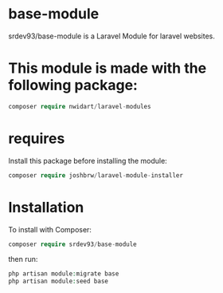 # base-module
srdev93/base-module is a Laravel Module for laravel websites.

# This module is made with the following package:
```php
composer require nwidart/laravel-modules
```

# requires
Install this package before installing the module:
```php
composer require joshbrw/laravel-module-installer
```

# Installation
To install with Composer:
```php
composer require srdev93/base-module
```

then run:
```php
php artisan module:migrate base
php artisan module:seed base
```
